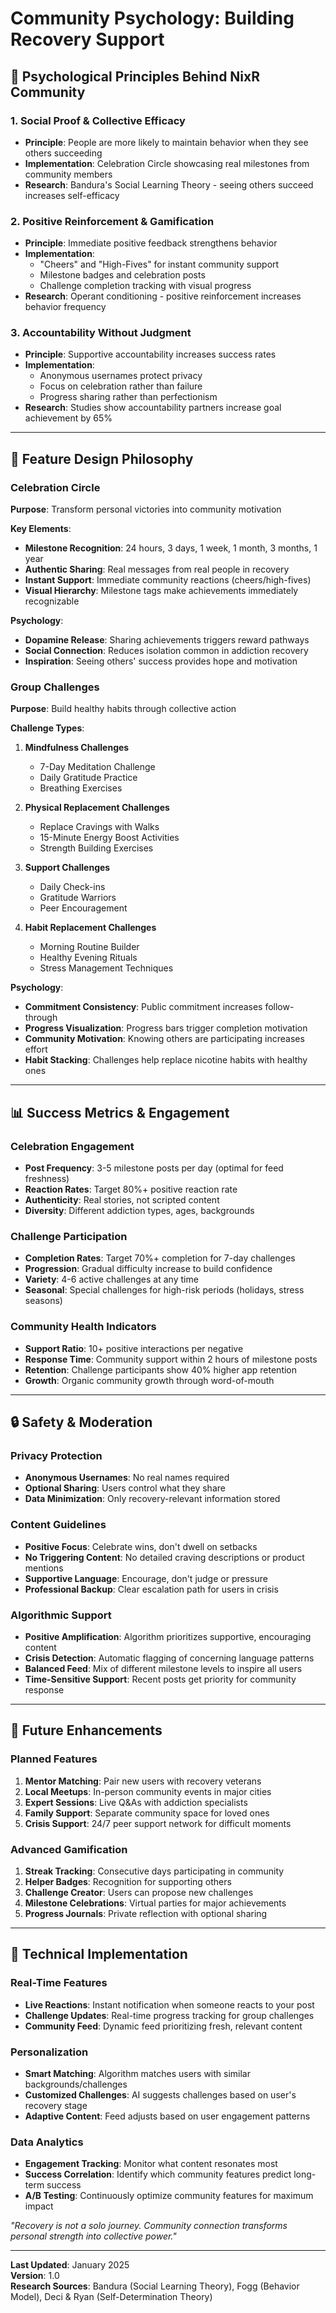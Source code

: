 # Community Psychology: Building Recovery Support

## 🧠 **Psychological Principles Behind NixR Community**

### **1. Social Proof & Collective Efficacy**
- **Principle**: People are more likely to maintain behavior when they see others succeeding
- **Implementation**: Celebration Circle showcasing real milestones from community members
- **Research**: Bandura's Social Learning Theory - seeing others succeed increases self-efficacy

### **2. Positive Reinforcement & Gamification**
- **Principle**: Immediate positive feedback strengthens behavior
- **Implementation**: 
  - "Cheers" and "High-Fives" for instant community support
  - Milestone badges and celebration posts
  - Challenge completion tracking with visual progress
- **Research**: Operant conditioning - positive reinforcement increases behavior frequency

### **3. Accountability Without Judgment**
- **Principle**: Supportive accountability increases success rates
- **Implementation**: 
  - Anonymous usernames protect privacy
  - Focus on celebration rather than failure
  - Progress sharing rather than perfectionism
- **Research**: Studies show accountability partners increase goal achievement by 65%

---

## 🎯 **Feature Design Philosophy**

### **Celebration Circle**
**Purpose**: Transform personal victories into community motivation

**Key Elements**:
- **Milestone Recognition**: 24 hours, 3 days, 1 week, 1 month, 3 months, 1 year
- **Authentic Sharing**: Real messages from real people in recovery
- **Instant Support**: Immediate community reactions (cheers/high-fives)
- **Visual Hierarchy**: Milestone tags make achievements immediately recognizable

**Psychology**: 
- **Dopamine Release**: Sharing achievements triggers reward pathways
- **Social Connection**: Reduces isolation common in addiction recovery
- **Inspiration**: Seeing others' success provides hope and motivation

### **Group Challenges**
**Purpose**: Build healthy habits through collective action

**Challenge Types**:
1. **Mindfulness Challenges**
   - 7-Day Meditation Challenge
   - Daily Gratitude Practice
   - Breathing Exercises

2. **Physical Replacement Challenges**
   - Replace Cravings with Walks
   - 15-Minute Energy Boost Activities
   - Strength Building Exercises

3. **Support Challenges**
   - Daily Check-ins
   - Gratitude Warriors
   - Peer Encouragement

4. **Habit Replacement Challenges**
   - Morning Routine Builder
   - Healthy Evening Rituals
   - Stress Management Techniques

**Psychology**:
- **Commitment Consistency**: Public commitment increases follow-through
- **Progress Visualization**: Progress bars trigger completion motivation
- **Community Motivation**: Knowing others are participating increases effort
- **Habit Stacking**: Challenges help replace nicotine habits with healthy ones

---

## 📊 **Success Metrics & Engagement**

### **Celebration Engagement**
- **Post Frequency**: 3-5 milestone posts per day (optimal for feed freshness)
- **Reaction Rates**: Target 80%+ positive reaction rate
- **Authenticity**: Real stories, not scripted content
- **Diversity**: Different addiction types, ages, backgrounds

### **Challenge Participation**
- **Completion Rates**: Target 70%+ completion for 7-day challenges
- **Progression**: Gradual difficulty increase to build confidence
- **Variety**: 4-6 active challenges at any time
- **Seasonal**: Special challenges for high-risk periods (holidays, stress seasons)

### **Community Health Indicators**
- **Support Ratio**: 10+ positive interactions per negative
- **Response Time**: Community support within 2 hours of milestone posts
- **Retention**: Challenge participants show 40% higher app retention
- **Growth**: Organic community growth through word-of-mouth

---

## 🔒 **Safety & Moderation**

### **Privacy Protection**
- **Anonymous Usernames**: No real names required
- **Optional Sharing**: Users control what they share
- **Data Minimization**: Only recovery-relevant information stored

### **Content Guidelines**
- **Positive Focus**: Celebrate wins, don't dwell on setbacks
- **No Triggering Content**: No detailed craving descriptions or product mentions
- **Supportive Language**: Encourage, don't judge or pressure
- **Professional Backup**: Clear escalation path for users in crisis

### **Algorithmic Support**
- **Positive Amplification**: Algorithm prioritizes supportive, encouraging content
- **Crisis Detection**: Automatic flagging of concerning language patterns
- **Balanced Feed**: Mix of different milestone levels to inspire all users
- **Time-Sensitive Support**: Recent posts get priority for community response

---

## 🚀 **Future Enhancements**

### **Planned Features**
1. **Mentor Matching**: Pair new users with recovery veterans
2. **Local Meetups**: In-person community events in major cities
3. **Expert Sessions**: Live Q&As with addiction specialists
4. **Family Support**: Separate community space for loved ones
5. **Crisis Support**: 24/7 peer support network for difficult moments

### **Advanced Gamification**
1. **Streak Tracking**: Consecutive days participating in community
2. **Helper Badges**: Recognition for supporting others
3. **Challenge Creator**: Users can propose new challenges
4. **Milestone Celebrations**: Virtual parties for major achievements
5. **Progress Journals**: Private reflection with optional sharing

---

## 📱 **Technical Implementation**

### **Real-Time Features**
- **Live Reactions**: Instant notification when someone reacts to your post
- **Challenge Updates**: Real-time progress tracking for group challenges
- **Community Feed**: Dynamic feed prioritizing fresh, relevant content

### **Personalization**
- **Smart Matching**: Algorithm matches users with similar backgrounds/challenges
- **Customized Challenges**: AI suggests challenges based on user's recovery stage
- **Adaptive Content**: Feed adjusts based on user engagement patterns

### **Data Analytics**
- **Engagement Tracking**: Monitor what content resonates most
- **Success Correlation**: Identify which community features predict long-term success
- **A/B Testing**: Continuously optimize community features for maximum impact

*"Recovery is not a solo journey. Community connection transforms personal strength into collective power."*

---

**Last Updated**: January 2025  
**Version**: 1.0  
**Research Sources**: Bandura (Social Learning Theory), Fogg (Behavior Model), Deci & Ryan (Self-Determination Theory) 